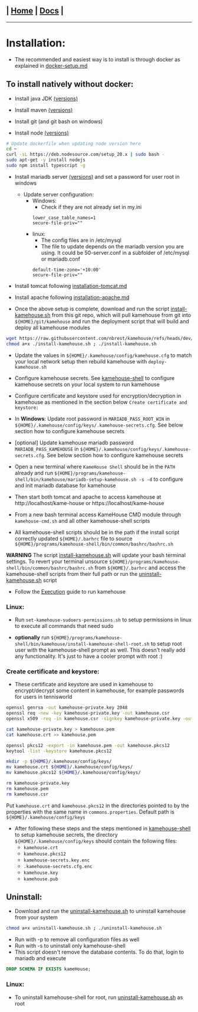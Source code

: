 | [Home](/README.md) | [Docs](/docs/README.md) |
---------------------------------------------------------------

*********************

# Installation:

* The recommended and easiest way is to install is through docker as explained in [docker-setup.md](/docs/docker/docker-setup.md)

## To install natively without docker:

* Install java JDK [(versions)](/docs/versions/versions.md)

* Install maven [(versions)](/docs/versions/versions.md)

* Install git (and git bash on windows)

* Install node [(versions)](/docs/versions/versions.md) 
```sh
# Update dockerfile when updating node version here
cd ~
curl -sL https://deb.nodesource.com/setup_20.x | sudo bash -
sudo apt-get -y install nodejs
sudo npm install typescript -g
```

* Install mariadb server [(versions)](/docs/versions/versions.md) and set a password for user root in windows

  - Update server configuration:
    - Windows:
      - Check if they are not already set in my.ini
      ```
      lower_case_table_names=1
      secure-file-priv=""
      ```
    - linux:
      - The config files are in /etc/mysql
      - The file to update depends on the mariadb version you are using. It could be 50-server.conf in a subfolder of /etc/mysql or mariadb.conf 
      ```
      default-time-zone='+10:00'
      secure-file-priv=""
      ```

* Install tomcat following [installation-tomcat.md](/docs/installation/installation-tomcat.md)

* Install apache following [installation-apache.md](/docs/installation/installation-apache.md)

* Once the above setup is complete, download and run the script [install-kamehouse.sh](/scripts/install-kamehouse.sh) from this git repo, which will pull kamehouse from git into `${HOME}/git/kamehouse` and run the deployment script that will build and deploy all kamehouse modules
```sh
wget https://raw.githubusercontent.com/nbrest/kamehouse/refs/heads/dev/scripts/install-kamehouse.sh
chmod a+x ./install-kamehouse.sh ; ./install-kamehouse.sh
```

* Update the values in `${HOME}/.kamehouse/config/kamehouse.cfg` to match your local network setup then rebuild kamehouse with `deploy-kamehouse.sh`

* Configure kamehouse secrets. See [kamehouse-shell](/kamehouse-shell/README.md) to configure kamehouse secrets on your local system to run kamehouse

* Configure certificate and keystore used for encryption/decryption in kamehouse as mentioned in the section below `Create certificate and keystore:`

* In **Windows**: Update root password in `MARIADB_PASS_ROOT_WIN` in `${HOME}/.kamehouse/config/keys/.kamehouse-secrets.cfg`. See below section how to configure kamehouse secrets 

* [optional] Update kamehouse mariadb password `MARIADB_PASS_KAMEHOUSE` in `${HOME}/.kamehouse/config/keys/.kamehouse-secrets.cfg`. See below section how to configure kamehouse secrets 

* Open a new terminal where `KameHouse Shell` should be in the `PATH` already and run `${HOME}/programs/kamehouse-shell/bin/kamehouse/mariadb-setup-kamehouse.sh -s -d` to configure and init mariadb database for kamehouse

* Then start both tomcat and apache to access kamehouse at http://localhost/kame-house or https://localhost/kame-house

* From a new bash terminal access KameHouse CMD module through `kamehouse-cmd.sh` and all other kamehouse-shell scripts

* All kamehouse-shell scripts should be in the path if the install script correctly updated `${HOME}/.barhrc` file to source `${HOME}/programs/kamehouse-shell/bin/common/bashrc/bashrc.sh`

**WARNING**
The script [install-kamehouse.sh](/scripts/install-kamehouse.sh) will update your bash terminal settings. To revert your terminal unsource `${HOME}/programs/kamehouse-shell/bin/common/bashrc/bashrc.sh` from `${HOME}/.barhrc` and access the kamehouse-shell scripts from their full path or run the [uninstall-kamehouse.sh](/scripts/uninstall-kamehouse.sh) script

* Follow the [Execution](/docs/execution/execution.md) guide to run kamehouse

### Linux:

* Run `set-kamehouse-sudoers-permissions.sh` to setup permissions in linux to execute all commands that need sudo

* **optionally** run `${HOME}/programs/kamehouse-shell/bin/kamehouse/install-kamehouse-shell-root.sh` to setup root user with the kamehouse-shell prompt as well. This doesn't really add any functionality. It's just to have a cooler prompt with root :)

### Create certificate and keystore:

- These certificate and keystore are used in kamehouse to encrypt/decrypt some content in kamehouse, for example passwords for users in tennisworld

```sh
openssl genrsa -out kamehouse-private.key 2048
openssl req -new -key kamehouse-private.key -out kamehouse.csr
openssl x509 -req -in kamehouse.csr -signkey kamehouse-private.key -out kamehouse.crt

cat kamehouse-private.key > kamehouse.pem
cat kamehouse.crt >> kamehouse.pem 

openssl pkcs12 -export -in kamehouse.pem -out kamehouse.pkcs12
keytool -list -keystore kamehouse.pkcs12

mkdir -p ${HOME}/.kamehouse/config/keys/
mv kamehouse.crt ${HOME}/.kamehouse/config/keys/
mv kamehouse.pkcs12 ${HOME}/.kamehouse/config/keys/

rm kamehouse-private.key 
rm kamehouse.pem 
rm kamehouse.csr
```

Put `kamehouse.crt` and `kamehouse.pkcs12` in the directories pointed to by the properties with the same name in `commons.properties`. Default path is `${HOME}/.kamehouse/config/keys`

- After following these steps and the steps mentioned in [kamehouse-shell](/kamehouse-shell/README.md) to setup kamehouse secrets, the directory `${HOME}/.kamehouse/config/keys` should contain the following files:
    - `kamehouse.crt`
    - `kamehouse.pkcs12`
    - `kamehouse-secrets.key.enc`
    - `.kamehouse-secrets.cfg.enc`
    - `kamehouse.key`
    - `kamehouse.pub`

## Uninstall:

- Download and run the [uninstall-kamehouse.sh](/scripts/uninstall-kamehouse.sh) to uninstall kamehouse from your system
```sh
chmod a+x uninstall-kamehouse.sh ; ./uninstall-kamehouse.sh
```
- Run with -p to remove all configuration files as well
- Run with -s to uninstall only kamehouse-shell
- This script doesn't remove the database contents. To do that, login to mariadb and execute 
```sql
DROP SCHEMA IF EXISTS kameHouse;
```

### Linux:

* To uninstall kamehouse-shell for root, run [uninstall-kamehouse.sh](/scripts/uninstall-kamehouse.sh) as root
